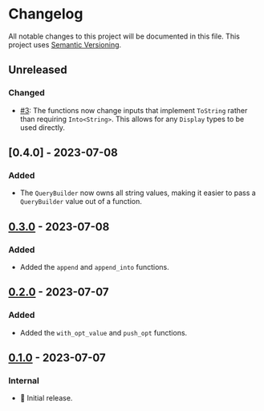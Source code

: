 # Changelog

All notable changes to this project will be documented in this file.
This project uses [Semantic Versioning](https://semver.org/spec/v2.0.0.html).

## Unreleased

### Changed

- [#3](https://github.com/sunsided/query-string-builder/pull/3):
  The functions now change inputs that implement `ToString` rather than requiring `Into<String>`.
  This allows for any `Display` types to be used directly.

## [0.4.0] - 2023-07-08

### Added

- The `QueryBuilder` now owns all string values, making it easier to pass
  a `QueryBuilder` value out of a function.

## [0.3.0] - 2023-07-08

### Added

- Added the `append` and `append_into` functions.

## [0.2.0] - 2023-07-07

### Added

- Added the `with_opt_value` and `push_opt` functions.

## [0.1.0] - 2023-07-07

### Internal

- 🎉 Initial release.

[0.3.0]: https://github.com/sunsided/query-string-builder/releases/tag/0.3.0
[0.2.0]: https://github.com/sunsided/query-string-builder/releases/tag/0.2.0
[0.1.0]: https://github.com/sunsided/query-string-builder/releases/tag/0.1.0
